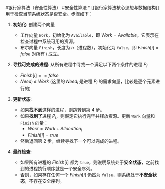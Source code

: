 #银行家算法（安全性算法）     #安全性算法 
    * [[银行家算法核心思想与数据结构]]
用于检查当前系统状态是否安全。步骤如下：
1.  **初始化**: 创建两个向量
    *   工作向量 `Work`，初始化为 `Available`，即 $Work = Available$。它表示在检查过程中系统可用的资源。
    *   布尔向量 `Finish`，长度为 $n$（进程数），初始化为 `false`，即 $Finish[i] = false$ 对所有 $i$ 成立。

2.  **寻找可完成的进程**: 从所有进程中寻找一个满足以下两个条件的进程 $P_i$:
    *   $Finish[i] == false$
    *   $Need_i \le Work$ (这里的 $Need_i$ 是进程 $P_i$ 的需求向量，比较是逐个元素进行的)

3.  **更新状态**:
    *   如果**找不到**这样的进程，则跳转到第 4 步。
    *   如果**找到了**进程 $P_i$，则假定它执行完毕并释放资源。更新 `Work` 向量和 `Finish` 向量：
        *   $Work = Work + Allocation_i$
        *   $Finish[i] = true$
    *   然后返回第 2 步，继续寻找下一个可以完成的进程。

4.  **最终检查**:
    *   如果所有进程的 $Finish[i]$ 都为 `true`，则说明系统处于**安全状态**，之前找到的进程执行顺序就是一个安全序列。
    *   否则，如果存在任何一个 $Finish[i]$ 仍然为 `false`，则系统处于**不安全状态**，不存在安全序列。
